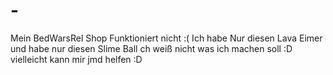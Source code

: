 # -
Mein BedWarsRel Shop Funktioniert nicht :( Ich habe Nur diesen Lava Eimer und habe nur diesen Slime Ball ch weiß nicht was ich machen soll :D vielleicht kann mir jmd helfen :D

